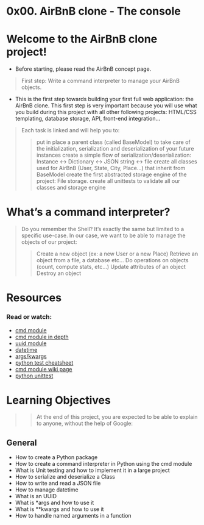 # 0x00. AirBnB clone - The console
# Welcome to the AirBnB clone project!
- Before starting, please read the AirBnB concept page.
> First step: Write a command interpreter to manage your AirBnB objects.
- This is the first step towards building your first full web application: the AirBnB clone. This first step is very important because you will use what you build during this project with all other following projects: HTML/CSS templating, database storage, API, front-end integration…
> Each task is linked and will help you to:
>> put in place a parent class (called BaseModel) to take care of the initialization, serialization and deserialization of your future instances
>> create a simple flow of serialization/deserialization: Instance <-> Dictionary <-> JSON string <-> file
>> create all classes used for AirBnB (User, State, City, Place…) that inherit from BaseModel
>> create the first abstracted storage engine of the project: File storage.
>> create all unittests to validate all our classes and storage engine
# What’s a command interpreter?
> Do you remember the Shell? It’s exactly the same but limited to a specific use-case. In our case, we want to be able to manage the objects of our project:
>> Create a new object (ex: a new User or a new Place)
>> Retrieve an object from a file, a database etc…
>> Do operations on objects (count, compute stats, etc…)
>> Update attributes of an object
>> Destroy an object
# Resources
### Read or watch:
- [cmd module](https://intranet.alxswe.com/rltoken/8ecCwE6veBmm3Nppw4hz5A)
- [cmd module in depth](https://intranet.alxswe.com/rltoken/uEy4RftSdKypoig9NFTvCg)
- [uuid module](https://intranet.alxswe.com/rltoken/KfL9TqwdI69W6ttG6gTPPQ)
- [datetime](https://intranet.alxswe.com/rltoken/1d8I3jSKgnYAtA1IZfEDpA)
- [args/kwargs](https://intranet.alxswe.com/rltoken/C_a0EKbtvKdMcwIAuSIZng)
- [python test cheatsheet](https://intranet.alxswe.com/rltoken/tgNVrKKzlWgS4dfl3mQklw)
- [cmd module wiki page](https://intranet.alxswe.com/rltoken/EvcaH9uTLlauxuw03WnkOQ)
- [python unittest](https://intranet.alxswe.com/rltoken/begh14KQA-3ov29KvD_HvA)
# Learning Objectives
>> At the end of this project, you are expected to be able to explain to anyone, without the help of Google:
## General
- How to create a Python package
- How to create a command interpreter in Python using the cmd module
- What is Unit testing and how to implement it in a large project
- How to serialize and deserialize a Class
- How to write and read a JSON file
- How to manage datetime
- What is an UUID
- What is *args and how to use it
- What is **kwargs and how to use it
- How to handle named arguments in a function
# 
